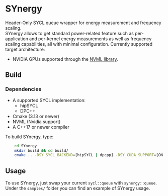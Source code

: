 # SYnergy
Header-Only SYCL queue wrapper for energy measurement and frequency scaling.  
SYnergy allows to get standard power-related feature such as per-application and per-kernel energy measurements as well as frequency scaling capabilities, all with minimal configuration. 
Currently supported target architecture: 
- NVIDIA GPUs supported through the [NVML library](https://developer.nvidia.com/nvidia-management-library-nvml).

## Build
### Dependencies
- A supported SYCL implementation:
	- hipSYCL
	- DPC++
- Cmake (3.13 or newer)  
- NVML (Nvidia support)
- A C++17 or newer compiler

To build SYnergy, type:
```bash
	cd SYnergy
	mkdir build && cd build/
	cmake .. -DSY_SYCL_BACKEND=[hipSYCL | dpcpp] -DSY_CUDA_SUPPORT=[ON | OFF]
```

## Usage
To use SYnergy, just swap your current `sycl::queue` with `synergy::queue`. Under the `samples/` folder you can find an example of SYnergy usage.
